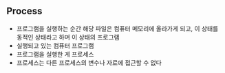 ## Process
- 프로그램을 실행하는 순간 해당 파일은 컴퓨터 메모리에 올라가게 되고, 이 상태를 동적인 상태라고 하며 이 상태의 프로그램
- 실행되고 있는 컴퓨터 프로그램
- 프로그램을 실행한 게 프로세스
- 프로세스는 다른 프로세스의 변수나 자료에 접근할 수 없다